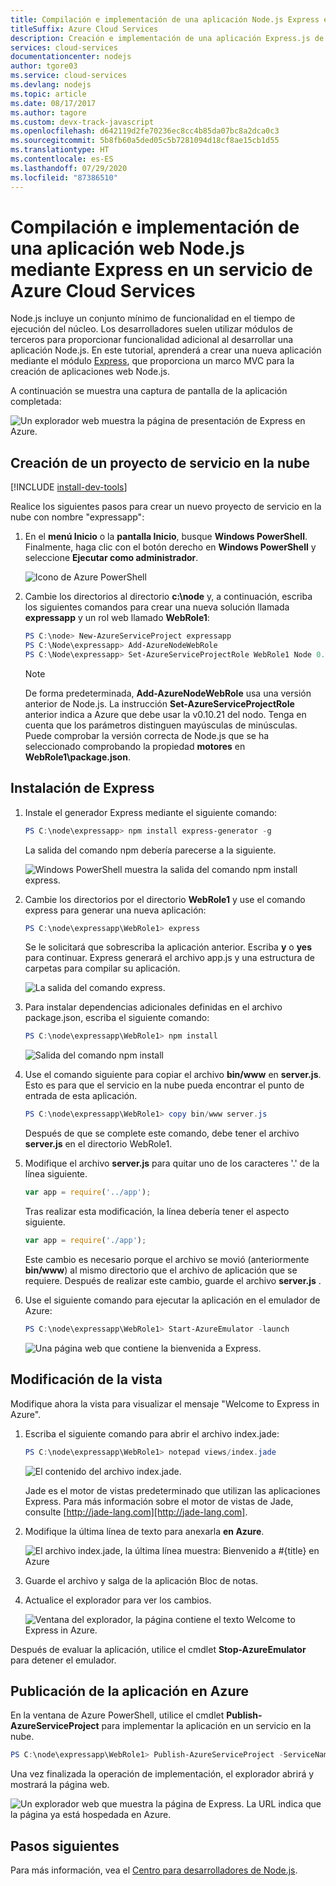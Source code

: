 ```yaml
---
title: Compilación e implementación de una aplicación Node.js Express en Azure Cloud Services
titleSuffix: Azure Cloud Services
description: Creación e implementación de una aplicación Express.js de Node.js en Azure Cloud Services
services: cloud-services
documentationcenter: nodejs
author: tgore03
ms.service: cloud-services
ms.devlang: nodejs
ms.topic: article
ms.date: 08/17/2017
ms.author: tagore
ms.custom: devx-track-javascript
ms.openlocfilehash: d642119d2fe70236ec8cc4b85da07bc8a2dca0c3
ms.sourcegitcommit: 5b8fb60a5ded05c5b7281094d18cf8ae15cb1d55
ms.translationtype: HT
ms.contentlocale: es-ES
ms.lasthandoff: 07/29/2020
ms.locfileid: "87386510"
---
```

# <a name="build-and-deploy-a-nodejs-web-application-using-express-on-an-azure-cloud-services"></a>Compilación e implementación de una aplicación web Node.js mediante Express en un servicio de Azure Cloud Services

Node.js incluye un conjunto mínimo de funcionalidad en el tiempo de ejecución del núcleo.
Los desarrolladores suelen utilizar módulos de terceros para proporcionar funcionalidad adicional al desarrollar una aplicación Node.js. En este tutorial, aprenderá a crear una nueva aplicación mediante el módulo [Express](https://github.com/expressjs/express), que proporciona un marco MVC para la creación de aplicaciones web Node.js.

A continuación se muestra una captura de pantalla de la aplicación completada:

![Un explorador web muestra la página de presentación de Express en Azure.](./media/cloud-services-nodejs-develop-deploy-express-app/node36.png)

## <a name="create-a-cloud-service-project"></a>Creación de un proyecto de servicio en la nube
[!INCLUDE [install-dev-tools](../../includes/install-dev-tools.md)]

Realice los siguientes pasos para crear un nuevo proyecto de servicio en la nube con nombre "expressapp":

1. En el **menú Inicio** o la **pantalla Inicio**, busque **Windows PowerShell**. Finalmente, haga clic con el botón derecho en **Windows PowerShell** y seleccione **Ejecutar como administrador**.

    ![Icono de Azure PowerShell](./media/cloud-services-nodejs-develop-deploy-express-app/azure-powershell-start.png)
2. Cambie los directorios al directorio **c:\\node** y, a continuación, escriba los siguientes comandos para crear una nueva solución llamada **expressapp** y un rol web llamado **WebRole1**:

   ```powershell
   PS C:\node> New-AzureServiceProject expressapp
   PS C:\Node\expressapp> Add-AzureNodeWebRole
   PS C:\Node\expressapp> Set-AzureServiceProjectRole WebRole1 Node 0.10.21
   ```

   > [!NOTE]
   > De forma predeterminada, **Add-AzureNodeWebRole** usa una versión anterior de Node.js. La instrucción **Set-AzureServiceProjectRole** anterior indica a Azure que debe usar la v0.10.21 del nodo.  Tenga en cuenta que los parámetros distinguen mayúsculas de minúsculas.  Puede comprobar la versión correcta de Node.js que se ha seleccionado comprobando la propiedad **motores** en **WebRole1\package.json**.
>
>

## <a name="install-express"></a>Instalación de Express
1. Instale el generador Express mediante el siguiente comando:

    ```powershell
    PS C:\node\expressapp> npm install express-generator -g
    ```

    La salida del comando npm debería parecerse a la siguiente.

    ![Windows PowerShell muestra la salida del comando npm install express.](./media/cloud-services-nodejs-develop-deploy-express-app/express-g.png)
2. Cambie los directorios por el directorio **WebRole1** y use el comando express para generar una nueva aplicación:

    ```powershell
    PS C:\node\expressapp\WebRole1> express
    ```

    Se le solicitará que sobrescriba la aplicación anterior. Escriba **y** o **yes** para continuar. Express generará el archivo app.js y una estructura de carpetas para compilar su aplicación.

    ![La salida del comando express.](./media/cloud-services-nodejs-develop-deploy-express-app/node23.png)
3. Para instalar dependencias adicionales definidas en el archivo package.json, escriba el siguiente comando:

    ```powershell
    PS C:\node\expressapp\WebRole1> npm install
    ```

   ![Salida del comando npm install](./media/cloud-services-nodejs-develop-deploy-express-app/node26.png)
4. Use el comando siguiente para copiar el archivo **bin/www** en **server.js**. Esto es para que el servicio en la nube pueda encontrar el punto de entrada de esta aplicación.

    ```powershell
    PS C:\node\expressapp\WebRole1> copy bin/www server.js
    ```

   Después de que se complete este comando, debe tener el archivo **server.js** en el directorio WebRole1.
5. Modifique el archivo **server.js** para quitar uno de los caracteres '.' de la línea siguiente.

    ```js
    var app = require('../app');
    ```

   Tras realizar esta modificación, la línea debería tener el aspecto siguiente.

    ```js
    var app = require('./app');
    ```

   Este cambio es necesario porque el archivo se movió (anteriormente **bin/www**) al mismo directorio que el archivo de aplicación que se requiere. Después de realizar este cambio, guarde el archivo **server.js** .
6. Use el siguiente comando para ejecutar la aplicación en el emulador de Azure:

    ```powershell
    PS C:\node\expressapp\WebRole1> Start-AzureEmulator -launch
    ```

    ![Una página web que contiene la bienvenida a Express.](./media/cloud-services-nodejs-develop-deploy-express-app/node28.png)

## <a name="modifying-the-view"></a>Modificación de la vista
Modifique ahora la vista para visualizar el mensaje "Welcome to Express in Azure".

1. Escriba el siguiente comando para abrir el archivo index.jade:

    ```powershell
    PS C:\node\expressapp\WebRole1> notepad views/index.jade
    ```

   ![El contenido del archivo index.jade.](./media/cloud-services-nodejs-develop-deploy-express-app/getting-started-19.png)

   Jade es el motor de vistas predeterminado que utilizan las aplicaciones Express. Para más información sobre el motor de vistas de Jade, consulte [http://jade-lang.com][http://jade-lang.com].
2. Modifique la última línea de texto para anexarla **en Azure**.

   ![El archivo index.jade, la última línea muestra: Bienvenido a \#{title} en Azure](./media/cloud-services-nodejs-develop-deploy-express-app/node31.png)
3. Guarde el archivo y salga de la aplicación Bloc de notas.
4. Actualice el explorador para ver los cambios.

   ![Ventana del explorador, la página contiene el texto Welcome to Express in Azure.](./media/cloud-services-nodejs-develop-deploy-express-app/node32.png)

Después de evaluar la aplicación, utilice el cmdlet **Stop-AzureEmulator** para detener el emulador.

## <a name="publishing-the-application-to-azure"></a>Publicación de la aplicación en Azure
En la ventana de Azure PowerShell, utilice el cmdlet **Publish-AzureServiceProject** para implementar la aplicación en un servicio en la nube.

```powershell
PS C:\node\expressapp\WebRole1> Publish-AzureServiceProject -ServiceName myexpressapp -Location "East US" -Launch
```

Una vez finalizada la operación de implementación, el explorador abrirá y mostrará la página web.

![Un explorador web que muestra la página de Express. La URL indica que la página ya está hospedada en Azure.](./media/cloud-services-nodejs-develop-deploy-express-app/node36.png)

## <a name="next-steps"></a>Pasos siguientes
Para más información, vea el [Centro para desarrolladores de Node.js](https://docs.microsoft.com/azure/developer/javascript/).

[Node.js Web Application]: https://www.windowsazure.com/develop/nodejs/tutorials/getting-started/
[Express]: https://expressjs.com/
[http://jade-lang.com]: http://jade-lang.com





